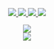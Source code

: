 <!--
### Hi there 👋


**AlperenAKKAYA05/AlperenAKKAYA05** is a ✨ _special_ ✨ repository because its `README.md` (this file) appears on your GitHub profile.

Here are some ideas to get you started:

- 🔭 I’m currently working on Commerial Web Applications

- 🌱 I’m currently learning ...
- 👯 I’m looking to collaborate on Angular, C, C++, JAVA, VİSUAL BASİC, JAVASCRİPT, PYTHON, PHP, SQL, HTML, CSS, XML, XHTML, JSON ...
- 🤔 I’m looking for help with ...
- 💬 Ask me about ...
- 📫 How to reach me: ...
- 😄 Pronouns: ...
- ⚡ Fun fact: ...

[![Anurag's GitHub stats](https://github-readme-stats.anuraghazra1.vercel.app/api?username=AlperenAKKAYA05&count_private=true&include_all_commits=true&hide=contribs&show_icons=true&cache_seconds=1801?style=centerme)](https://github.com/AlperenAKKAYA05)
<br>
[![Top Langs](https://github-readme-stats.vercel.app/api/top-langs/?username=AlperenAKKAYA05&exclude_repo=AlperenAKKAYA05.github.io,free-for-dev&layout=compact&langs_count=8?style=centerme)](https://github.com/AlperenAKKAYA05)
<br>
<p><img align="center" src="https://github-readme-streak-stats.herokuapp.com/?user=AlperenAKKAYA05&" alt="AlperenAKKAYA05" /></p> 

-->

<p align="center">
  <a href="https://www.linkedin.com/in/alperenakkaya/">
    <img src="https://img.shields.io/badge/-Alperen Akkaya-blue?style=for-the-badge&logo=Linkedin&logoColor=00AEFF&labelColor=282A36&color=282A36">
  </a>
  <a href="https://www.instagram.com/alperennakkaya/">
    <img src="https://img.shields.io/badge/-@alperennakkaya-pink?style=for-the-badge&logo=Instagram&logoColor=dd6387&labelColor=282A36&color=282a36">
  </a>
  <a href="https://twitter.com/alperenakkaya99">
    <img src="https://img.shields.io/badge/-alperenakkaya99-x?style=for-the-badge&logo=x&logoColor=FFFFFF&labelColor=282A36&color=282A36">
  </a>
    <a href="https://www.youtube.com/@YoutuberSesEfektleri">
    <img src="https://img.shields.io/youtube/channel/subscribers/UCDHW5NVudkVekc08S56uLhw?style=for-the-badge&label=%40Youtuber Ses Efektleri&logo=youtube&logoColor=CD5C5C&labelColor=282A36&color=FF4040">
  </a>
</p>
<p align="center">
    <img src="https://github-readme-stats.vercel.app/api?username=AlperenAKKAYA05&show_icons=true&theme=dracula&count_private=true&hide_border=true" class="img">
  <br>
    <img src="https://github-readme-stats.vercel.app/api/top-langs/?username=AlperenAKKAYA05&theme=radical&layout=compact&hide_border=true" class="img">
</p>

